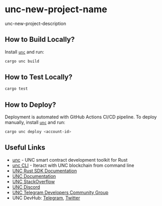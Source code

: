 # unc-new-project-name

unc-new-project-description

## How to Build Locally?

Install [`unc`](https://github.com/utnet-org/unc) and run:

```bash
cargo unc build
```

## How to Test Locally?

```bash
cargo test
```

## How to Deploy?

Deployment is automated with GitHub Actions CI/CD pipeline.
To deploy manually, install [`unc`](https://github.com/utnet-org/unc) and run:

```bash
cargo unc deploy <account-id>
```

## Useful Links

- [unc](https://github.com/utnet-org/unc) - UNC smart contract development toolkit for Rust
- [unc CLI](https://unc.cli.rs) - Iteract with UNC blockchain from command line
- [UNC Rust SDK Documentation](https://docs.unc.org/sdk/rust/introduction)
- [UNC Documentation](https://docs.unc.org)
- [UNC StackOverflow](https://stackoverflow.com/questions/tagged/unc)
- [UNC Discord](https://unc.chat)
- [UNC Telegram Developers Community Group](https://t.me/uncdev)
- UNC DevHub: [Telegram](https://t.me/uncdevhub), [Twitter](https://twitter.com/uncdevhub)
